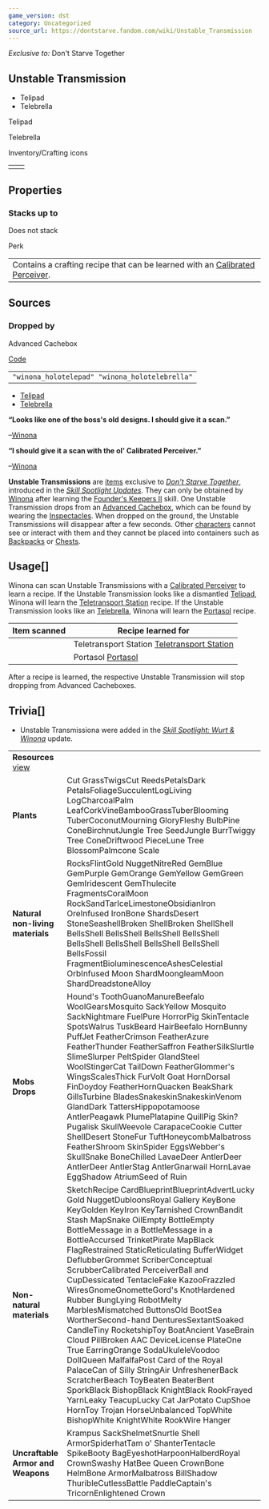 ```yaml
---
game_version: dst
category: Uncategorized
source_url: https://dontstarve.fandom.com/wiki/Unstable_Transmission
---
```


*Exclusive to:* Don't Starve Together

## Unstable Transmission

* Telipad
* Telebrella

Telipad

Telebrella

Inventory/Crafting icons

|  |  |
| --- | --- |
|  |  |

## Properties

### Stacks up to

Does not stack

Perk

|  |
| --- |
| Contains a crafting recipe that can be learned with an [Calibrated Perceiver](/wiki/Calibrated_Perceiver "Calibrated Perceiver"). |

## Sources

### Dropped by

Advanced Cachebox

[Code](/wiki/Console "Console")

|  |
| --- |
| `"winona_holotelepad" "winona_holotelebrella"` |

* [Telipad](#)
* [Telebrella](#)

**“**Looks like one of the boss's old designs. I should give it a scan.**”**

–[Winona](/wiki/Winona "Winona")

**“**I should give it a scan with the ol' Calibrated Perceiver.**”**

–[Winona](/wiki/Winona "Winona")

**Unstable Transmissions** are [items](/wiki/Items "Items") exclusive to *[Don't Starve Together](/wiki/Don%27t_Starve_Together "Don't Starve Together")*, introduced in the *[Skill Spotlight Updates](/wiki/Skill_Spotlight_Update "Skill Spotlight Update")*. They can only be obtained by [Winona](/wiki/Winona/Don%27t_Starve_Together "Winona/Don't Starve Together") after learning the [Founder's Keepers II](/wiki/Founder%27s_Keepers_II "Founder's Keepers II") skill. One Unstable Transmission drops from an [Advanced Cachebox](/wiki/Advanced_Cachebox "Advanced Cachebox"), which can be found by wearing the [Inspectacles](/wiki/Inspectacles "Inspectacles"). When dropped on the ground, the Unstable Transmissions will disappear after a few seconds. Other [characters](/wiki/Characters "Characters") cannot see or interact with them and they cannot be placed into containers such as [Backpacks](/wiki/Backpack "Backpack") or [Chests](/wiki/Chest "Chest").

## Usage[]

Winona can scan Unstable Transmissions with a [Calibrated Perceiver](/wiki/Calibrated_Perceiver "Calibrated Perceiver") to learn a recipe. If the Unstable Transmission looks like a dismantled [Telipad](/wiki/Telipad "Telipad"), Winona will learn the [Teletransport Station](/wiki/Teletransport_Station "Teletransport Station") recipe. If the Unstable Transmission looks like an [Telebrella](/wiki/Telebrella "Telebrella"), Winona will learn the [Portasol](/wiki/Portasol "Portasol") recipe.

| Item scanned | Recipe learned for |
| --- | --- |
|  | Teletransport Station [Teletransport Station](/wiki/Teletransport_Station "Teletransport Station") |
|  | Portasol [Portasol](/wiki/Portasol "Portasol") |

After a recipe is learned, the respective Unstable Transmission will stop dropping from Advanced Cacheboxes.

## Trivia[]

* Unstable Transmissiona were added in the *[Skill Spotlight: Wurt & Winona](/wiki/Skill_Spotlight_Update#Wurt_and_Winona "Skill Spotlight Update")* update.

|  |  |
| --- | --- |
| **Resources** [view](/wiki/Template:Resources "Template:Resources") | |
| **Plants** | Cut GrassTwigsCut ReedsPetalsDark PetalsFoliageSucculentLogLiving LogCharcoalPalm LeafCorkVineBambooGrassTuberBlooming TuberCoconutMourning GloryFleshy BulbPine ConeBirchnutJungle Tree SeedJungle BurrTwiggy Tree ConeDriftwood PieceLune Tree BlossomPalmcone Scale |
| **Natural non-living materials** | RocksFlintGold NuggetNitreRed GemBlue GemPurple GemOrange GemYellow GemGreen GemIridescent GemThulecite FragmentsCoralMoon RockSandTarIceLimestoneObsidianIron OreInfused IronBone ShardsDesert StoneSeashellBroken ShellBroken ShellShell BellsShell BellsShell BellsShell BellsShell BellsShell BellsShell BellsShell BellsShell BellsFossil FragmentBioluminescenceAshesCelestial OrbInfused Moon ShardMoongleamMoon ShardDreadstoneAlloy |
| **Mobs Drops** | Hound's ToothGuanoManureBeefalo WoolGearsMosquito SackYellow Mosquito SackNightmare FuelPure HorrorPig SkinTentacle SpotsWalrus TuskBeard HairBeefalo HornBunny PuffJet FeatherCrimson FeatherAzure FeatherThunder FeatherSaffron FeatherSilkSlurtle SlimeSlurper PeltSpider GlandSteel WoolStingerCat TailDown FeatherGlommer's WingsScalesThick FurVolt Goat HornDorsal FinDoydoy FeatherHornQuacken BeakShark GillsTurbine BladesSnakeskinSnakeskinVenom GlandDark TattersHippopotamoose AntlerPeagawk PlumePlatapine QuillPig Skin?Pugalisk SkullWeevole CarapaceCookie Cutter ShellDesert StoneFur TuftHoneycombMalbatross FeatherShroom SkinSpider EggsWebber's SkullSnake BoneChilled LavaeDeer AntlerDeer AntlerDeer AntlerStag AntlerGnarwail HornLavae EggShadow AtriumSeed of Ruin |
| **Non-natural materials** | SketchRecipe CardBlueprintBlueprintAdvertLucky Gold NuggetDubloonsRoyal Gallery KeyBone KeyGolden KeyIron KeyTarnished CrownBandit Stash MapSnake OilEmpty BottleEmpty BottleMessage in a BottleMessage in a BottleAccursed TrinketPirate MapBlack FlagRestrained StaticReticulating BufferWidget DeflubberGrommet ScriberConceptual ScrubberCalibrated PerceiverBall and CupDessicated TentacleFake KazooFrazzled WiresGnomeGnometteGord's KnotHardened Rubber BungLying RobotMelty MarblesMismatched ButtonsOld BootSea WortherSecond-hand DenturesSextantSoaked CandleTiny RocketshipToy BoatAncient VaseBrain Cloud PillBroken AAC DeviceLicense PlateOne True EarringOrange SodaUkuleleVoodoo DollQueen MalfalfaPost Card of the Royal PalaceCan of Silly StringAir UnfreshenerBack ScratcherBeach ToyBeaten BeaterBent SporkBlack BishopBlack KnightBlack RookFrayed YarnLeaky TeacupLucky Cat JarPotato CupShoe HornToy Trojan HorseUnbalanced TopWhite BishopWhite KnightWhite RookWire Hanger |
| **Uncraftable Armor and Weapons** | Krampus SackShelmetSnurtle Shell ArmorSpiderhatTam o' ShanterTentacle SpikeBooty BagEyeshotHarpoonHalberdRoyal CrownSwashy HatBee Queen CrownBone HelmBone ArmorMalbatross BillShadow ThuribleCutlessBattle PaddleCaptain's TricornEnlightened Crown |